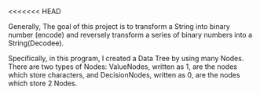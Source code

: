 <<<<<<< HEAD

Generally, The goal of this project is to transform a String into binary number (encode) and reversely transform a series of 
binary numbers into a String(Decodee).

Specifically, in this program, I created a Data Tree by using many Nodes. There are two types of Nodes: ValueNodes, written as
1, are the nodes which store characters, and DecisionNodes, written as 0, are the nodes which store 2 Nodes.  



